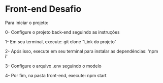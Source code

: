 
# Front-end Desafio

Para iniciar o projeto:

0- Configure o projeto back-end seguindo as instruções

1- Em seu terminal, execute: git clone "Link do projeto"

2- Após isso, execute em seu terminal para instalar as dependências: 'npm i'

3- Configure o arquivo .env seguindo o modelo

4- Por fim, na pasta front-end, execute: npm start